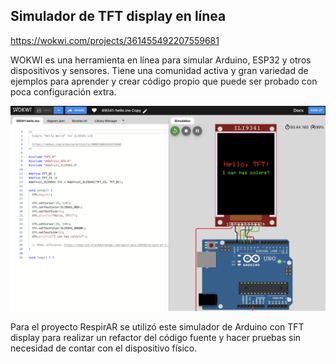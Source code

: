 ## Simulador de TFT display en línea

https://wokwi.com/projects/361455492207559681

WOKWI es una herramienta en línea para simular Arduino, ESP32 y otros dispositivos y sensores. Tiene una comunidad activa y gran variedad de ejemplos para aprender y crear código propio que puede ser probado con poca configuración extra.

![wokwi-example](images/wokwi-example.png)

Para el proyecto RespirAR se utilizó este simulador de Arduino con TFT display para realizar un refactor del código fuente y hacer pruebas sin necesidad de contar con el dispositivo físico. 